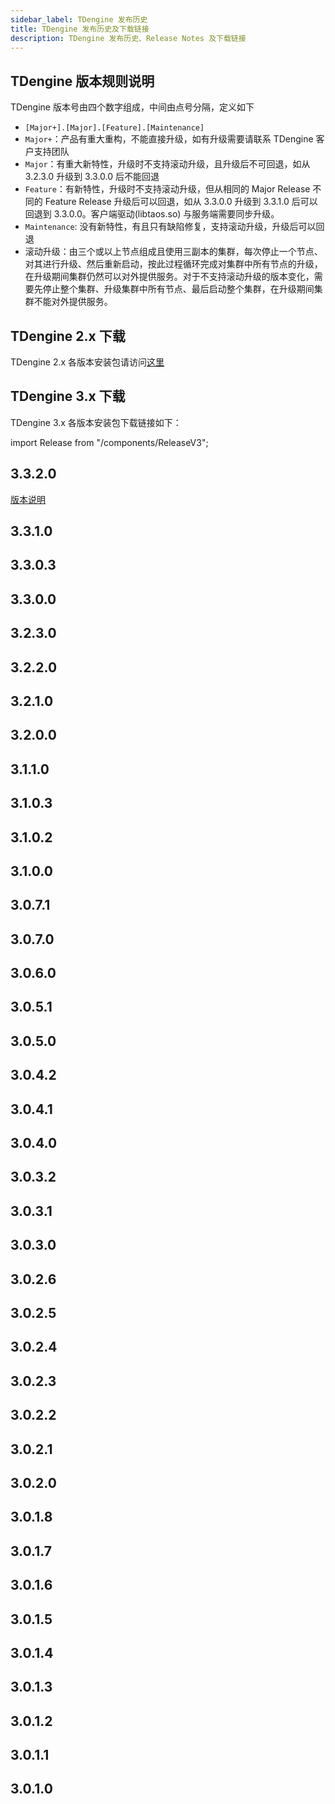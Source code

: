 ```yaml
---
sidebar_label: TDengine 发布历史
title: TDengine 发布历史及下载链接
description: TDengine 发布历史、Release Notes 及下载链接
---
```


## TDengine 版本规则说明

TDengine 版本号由四个数字组成，中间由点号分隔，定义如下
- `[Major+].[Major].[Feature].[Maintenance]`
- `Major+`：产品有重大重构，不能直接升级，如有升级需要请联系 TDengine 客户支持团队
- `Major`：有重大新特性，升级时不支持滚动升级，且升级后不可回退，如从 3.2.3.0 升级到 3.3.0.0 后不能回退
- `Feature`：有新特性，升级时不支持滚动升级，但从相同的 Major Release 不同的 Feature Release 升级后可以回退，如从 3.3.0.0 升级到 3.3.1.0 后可以回退到 3.3.0.0。客户端驱动(libtaos.so) 与服务端需要同步升级。
- `Maintenance`: 没有新特性，有且只有缺陷修复，支持滚动升级，升级后可以回退
- 滚动升级：由三个或以上节点组成且使用三副本的集群，每次停止一个节点、对其进行升级、然后重新启动，按此过程循环完成对集群中所有节点的升级，在升级期间集群仍然可以对外提供服务。对于不支持滚动升级的版本变化，需要先停止整个集群、升级集群中所有节点、最后启动整个集群，在升级期间集群不能对外提供服务。

## TDengine 2.x 下载

TDengine 2.x 各版本安装包请访问[这里](https://www.taosdata.com/all-downloads)

## TDengine 3.x 下载

TDengine 3.x 各版本安装包下载链接如下：

import Release from "/components/ReleaseV3";

## 3.3.2.0

[版本说明](./3.3.2.0)

<Release type="tdengine" version="3.3.2.0" />

## 3.3.1.0

<Release type="tdengine" version="3.3.1.0" />

## 3.3.0.3

<Release type="tdengine" version="3.3.0.3" />

## 3.3.0.0

<Release type="tdengine" version="3.3.0.0" />

## 3.2.3.0

<Release type="tdengine" version="3.2.3.0" />

## 3.2.2.0

<Release type="tdengine" version="3.2.2.0" />

## 3.2.1.0

<Release type="tdengine" version="3.2.1.0" />

## 3.2.0.0

<Release type="tdengine" version="3.2.0.0" />

## 3.1.1.0

<Release type="tdengine" version="3.1.1.0" />

## 3.1.0.3

<Release type="tdengine" version="3.1.0.3" />

## 3.1.0.2

<Release type="tdengine" version="3.1.0.2" />

## 3.1.0.0

<Release type="tdengine" version="3.1.0.0" />

## 3.0.7.1

<Release type="tdengine" version="3.0.7.1" />

## 3.0.7.0

<Release type="tdengine" version="3.0.7.0" />

## 3.0.6.0

<Release type="tdengine" version="3.0.6.0" />

## 3.0.5.1

<Release type="tdengine" version="3.0.5.1" />

## 3.0.5.0

<Release type="tdengine" version="3.0.5.0" />

## 3.0.4.2

<Release type="tdengine" version="3.0.4.2" />

## 3.0.4.1

<Release type="tdengine" version="3.0.4.1" />

## 3.0.4.0

<Release type="tdengine" version="3.0.4.0" />

## 3.0.3.2

<Release type="tdengine" version="3.0.3.2" />

## 3.0.3.1

<Release type="tdengine" version="3.0.3.1" />

## 3.0.3.0

<Release type="tdengine" version="3.0.3.0" />


## 3.0.2.6

<Release type="tdengine" version="3.0.2.6" />

## 3.0.2.5

<Release type="tdengine" version="3.0.2.5" />

## 3.0.2.4

<Release type="tdengine" version="3.0.2.4" />

## 3.0.2.3

<Release type="tdengine" version="3.0.2.3" />

## 3.0.2.2

<Release type="tdengine" version="3.0.2.2" />

## 3.0.2.1

<Release type="tdengine" version="3.0.2.1" />

## 3.0.2.0

<Release type="tdengine" version="3.0.2.0" />

## 3.0.1.8

<Release type="tdengine" version="3.0.1.8" />

## 3.0.1.7

<Release type="tdengine" version="3.0.1.7" />

## 3.0.1.6

<Release type="tdengine" version="3.0.1.6" />

## 3.0.1.5

<Release type="tdengine" version="3.0.1.5" />

## 3.0.1.4

<Release type="tdengine" version="3.0.1.4" />

## 3.0.1.3

<Release type="tdengine" version="3.0.1.3" />

## 3.0.1.2

<Release type="tdengine" version="3.0.1.2" />

## 3.0.1.1

<Release type="tdengine" version="3.0.1.1" />

## 3.0.1.0

<Release type="tdengine" version="3.0.1.0" />

